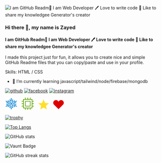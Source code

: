 ![I am GitHub Readm👑 I am Web Developer 🖊️ Love to write code 🎤 Like to share my knowledgee Generator's creator](https://arturssmirnovs.github.io/github-profile-readme-generator/images/banner.png)

### Hi there 👋, my name is Zayed
#### I am GitHub Readm👑 I am Web Developer 🖊️ Love to write code 🎤 Like to share my knowledgee Generator's creator

I made this project just for fun, it allows you to create nice and simple GitHub Readme files that you can copy/paste and use in your profile.

Skills:  HTML / CSS

- 🌱 I’m currently learning javascript/tailwind/node/firebase/mongodb 


[<img src='https://cdn.jsdelivr.net/npm/simple-icons@3.0.1/icons/github.svg' alt='github' height='40'>](https://github.com/zayed00097)  [<img src='https://cdn.jsdelivr.net/npm/simple-icons@3.0.1/icons/facebook.svg' alt='facebook' height='40'>](https://www.facebook.com/https://www.facebook.com/profile.php?id=61550012092641&mibextid=LQQJ4d)  [<img src='https://cdn.jsdelivr.net/npm/simple-icons@3.0.1/icons/instagram.svg' alt='instagram' height='40'>](https://www.instagram.com/https://www.instagram.com/zayedfrom_mars?igsh=MWlkbjdlaGMxbTE2&utm_source=qr/)  

<a href='https://archiveprogram.github.com/'><img src='https://raw.githubusercontent.com/acervenky/animated-github-badges/master/assets/acbadge.gif' width='40' height='40'></a> <a href='https://docs.github.com/en/developers'><img src='https://raw.githubusercontent.com/acervenky/animated-github-badges/master/assets/devbadge.gif' width='40' height='40'></a> <a href='https://stars.github.com/'><img src='https://raw.githubusercontent.com/acervenky/animated-github-badges/master/assets/starbadge.gif' width='35' height='35'></a> <a href='https://docs.github.com/en/github/supporting-the-open-source-community-with-github-sponsors'><img src='https://raw.githubusercontent.com/acervenky/animated-github-badges/master/assets/sponsorbadge.gif' width='35' height='35'></a> 

[![trophy](https://github-profile-trophy.vercel.app/?username=zayed00097)](https://github.com/ryo-ma/github-profile-trophy)

[![Top Langs](https://github-readme-stats.vercel.app/api/top-langs/?username=zayed00097)](https://github.com/anuraghazra/github-readme-stats)

![GitHub stats](https://github-readme-stats.vercel.app/api?username=zayed00097&show_icons=true&count_private=true)  

![Vaunt Badge](https://api.vaunt.dev/v1/github/entities/zayed00097/contributions?format=svg&private=true)  

![GitHub streak stats](https://streak-stats.demolab.com/?user=zayed00097)  


